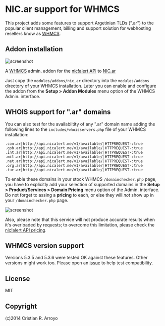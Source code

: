 # NIC.ar support for WHMCS

This project adds some features to support Argetinian TLDs (".ar") to the popular client management, billing and support solution for webhosting resellers know as [WHMCS][whmcs].

## Addon installation

![screenshot](https://raw.github.com/vivaserver/whmcs-nic_ar/master/screenshot-addon.png)

A [WHMCS][whmcs] admin. addon for the [nic!alert API][api] to [NIC.ar][nic]

Just copy the `modules/addons/nic_ar` directory into the `modules/addons` directory of your WHMCS installation.
Later you can enable and configure the addon from the **Setup &gt; Addon Modules** menu option of the WHMCS Admin. interface.

## WHOIS support for ".ar" domains

You can also test for the availabiltity of any ".ar" domain name adding the following lines to the `includes/whoisservers.php` file of your WHMCS installation:

    .com.ar|http://api.nicalert.me/v1/available/|HTTPREQUEST-:true
    .gob.ar|http://api.nicalert.me/v1/available/|HTTPREQUEST-:true
    .int.ar|http://api.nicalert.me/v1/available/|HTTPREQUEST-:true
    .mil.ar|http://api.nicalert.me/v1/available/|HTTPREQUEST-:true
    .net.ar|http://api.nicalert.me/v1/available/|HTTPREQUEST-:true
    .org.ar|http://api.nicalert.me/v1/available/|HTTPREQUEST-:true
    .tur.ar|http://api.nicalert.me/v1/available/|HTTPREQUEST-:true

To enable these domains in your stock WHMCS `/domainchecker.php` page, you have to explicitly add your selection of supported domains in the **Setup &gt; Product/Services &gt; Domain Pricing** menu option of the Admin. interface.
Do not forget to assing a **pricing** to each, or else they will *not* show up in your `/domainchecker.php` page.

![screenshot](https://raw.github.com/vivaserver/whmcs-nic_ar/master/screenshot-whois.png)

Also, please note that this service will not produce accurate results when it's overloaded by requests; to overcome this limitation, please check the [nic!alert API pricing][price].

## WHMCS version support

Versions 5.3.5 and 5.3.6 were tested OK against these features. Other versions might work too. Please open an [issue][issue] to help test compatibility.

## License

MIT

## Copyright

(c)2014 Cristian R. Arroyo

[nic]: http://www.nic.ar
[api]: http://api.nicalert.me
[price]: http://api.nicalert.me/pricing
[issue]: https://github.com/vivaserver/whmcs-nic_ar/issues/new
[whmcs]: http://www.whmcs.com

